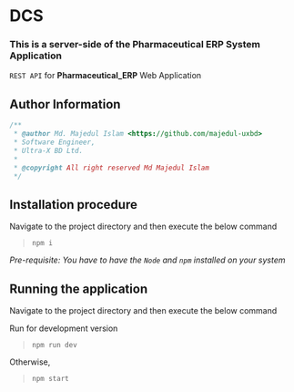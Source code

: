 # DCS

### This is a server-side of the Pharmaceutical ERP System Application

`REST API` for **Pharmaceutical_ERP** Web Application

## Author Information

```js
/**
 * @author Md. Majedul Islam <https://github.com/majedul-uxbd>
 * Software Engineer,
 * Ultra-X BD Ltd.
 *
 * @copyright All right reserved Md Majedul Islam
 */
```

## Installation procedure

Navigate to the project directory and then execute the below command

> `npm i`

_Pre-requisite: You have to have the `Node` and `npm` installed on your system_

## Running the application

Navigate to the project directory and then execute the below command

Run for development version

> `npm run dev`

Otherwise,

> `npm start`
